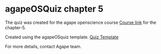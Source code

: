 # agapeOSQuiz chapter 5

The quiz was created for the agape openscience course [Course link](https://sa1987.github.io/OpenDoorProject) for the chapter-5. 

Created using the agapeOSquiz template.
[Quiz Template](https://github.com/sa1987/agapeOSQuiz)


For more details, contact Agape team. 
